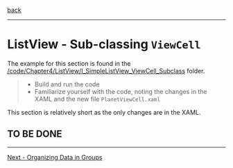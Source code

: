[back](listview-viewcell.md) 

---

# ListView - Sub-classing `ViewCell`

The example for this section is found in the [/code/Chapter4/ListView/I_SimpleListView_ViewCell_Subclass](/code/Chapter4/ListView/I_SimpleListView_ViewCell_Subclass) folder.

> * Build and run the code
> * Familiarize yourself with the code, noting the changes in the XAML and the new file `PlanetViewCell.xaml`

This section is relatively short as the only changes are in the XAML.

## TO BE DONE

---

[Next - Organizing Data in Groups](listview-groups.md)
